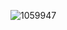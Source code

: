 ![1059947](https://user-images.githubusercontent.com/91466410/139037504-197bfcb5-f855-4c27-9068-f5132622bad9.jpg)
